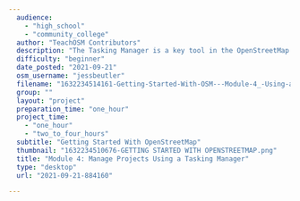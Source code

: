 ```yaml
---
  audience: 
    - "high_school"
    - "community_college"
  author: "TeachOSM Contributors"
  description: "The Tasking Manager is a key tool in the OpenStreetMap ecosystem because it helps organize a group of mappers working in the same place at the same time. It divides the mapping task into small, manageable chunks and prevents overlapping mapping efforts. The Tasking Manager is often the start and finish of a mapping task making it a critical tool to learn and use.  The tool allows groups and organizations to highlight which areas of the world need volunteers to map for different purposes. For example, a humanitarian organization might use the Tasking Manager to ask volunteers to map roads in the Caribbean following a hurricane to assist with recovery efforts. "
  difficulty: "beginner"
  date_posted: "2021-09-21"
  osm_username: "jessbeutler"
  filename: "1632234514161-Getting-Started-With-OSM---Module-4_-Using-a-Tasking-Manager.pdf"
  group: ""
  layout: "project"
  preparation_time: "one_hour"
  project_time: 
    - "one_hour"
    - "two_to_four_hours"
  subtitle: "Getting Started With OpenStreetMap"
  thumbnail: "1632234510676-GETTING STARTED WITH OPENSTREETMAP.png"
  title: "Module 4: Manage Projects Using a Tasking Manager"
  type: "desktop"
  url: "2021-09-21-884160"

---
```

